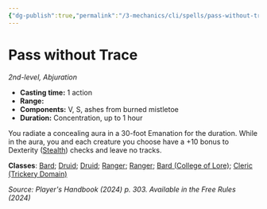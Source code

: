 ```yaml
---
{"dg-publish":true,"permalink":"/3-mechanics/cli/spells/pass-without-trace-xphb/","tags":["ttrpg-cli/compendium/src/5e/xphb","ttrpg-cli/spell/class/bard","ttrpg-cli/spell/class/druid","ttrpg-cli/spell/class/ranger","ttrpg-cli/spell/feat/wood-elf-magic","ttrpg-cli/spell/level/2nd-level","ttrpg-cli/spell/race/elf","ttrpg-cli/spell/school/abjuration","ttrpg-cli/spell/subclass/college-of-lore","ttrpg-cli/spell/subclass/trickery-domain"],"created":"2025-03-01T17:25:24.150-05:00","updated":"2025-04-01T12:21:34.708-04:00"}
---
```


# Pass without Trace
*2nd-level, Abjuration*  


- **Casting time:** 1 action
- **Range:** 
- **Components:** V, S, ashes from burned mistletoe
- **Duration:** Concentration, up to 1 hour

You radiate a concealing aura in a 30-foot Emanation for the duration. While in the aura, you and each creature you choose have a +10 bonus to Dexterity ([Stealth](3-Mechanics/CLI/rules/skills.md#Stealth)) checks and leave no tracks.

**Classes**: [Bard](list-spells-classes-bard); [Druid](list-spells-classes-druid); [Druid](list-spells-classes-druid); [Ranger](list-spells-classes-ranger); [Ranger](list-spells-classes-ranger); [Bard (College of Lore)](list-spells-classes-bard-xphb-college-of-lore-xphb); [Cleric (Trickery Domain)](list-spells-classes-cleric-xphb-trickery-domain-xphb)

*Source: Player's Handbook (2024) p. 303. Available in the Free Rules (2024)*
